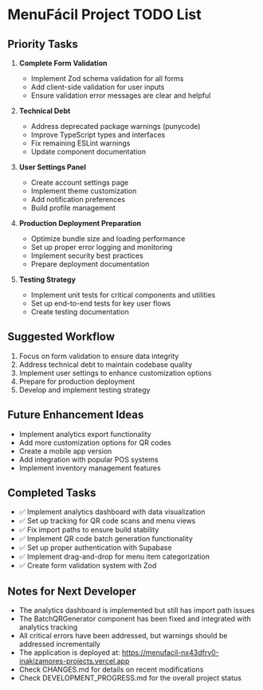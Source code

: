 # MenuFácil Project TODO List

## Priority Tasks

1. **Complete Form Validation**
   - Implement Zod schema validation for all forms
   - Add client-side validation for user inputs
   - Ensure validation error messages are clear and helpful

2. **Technical Debt**
   - Address deprecated package warnings (punycode)
   - Improve TypeScript types and interfaces
   - Fix remaining ESLint warnings
   - Update component documentation

3. **User Settings Panel**
   - Create account settings page
   - Implement theme customization
   - Add notification preferences
   - Build profile management

4. **Production Deployment Preparation**
   - Optimize bundle size and loading performance
   - Set up proper error logging and monitoring
   - Implement security best practices
   - Prepare deployment documentation

5. **Testing Strategy**
   - Implement unit tests for critical components and utilities
   - Set up end-to-end tests for key user flows
   - Create testing documentation

## Suggested Workflow

1. Focus on form validation to ensure data integrity
2. Address technical debt to maintain codebase quality
3. Implement user settings to enhance customization options
4. Prepare for production deployment
5. Develop and implement testing strategy

## Future Enhancement Ideas

- Implement analytics export functionality
- Add more customization options for QR codes
- Create a mobile app version
- Add integration with popular POS systems
- Implement inventory management features

## Completed Tasks
- ✅ Implement analytics dashboard with data visualization
- ✅ Set up tracking for QR code scans and menu views
- ✅ Fix import paths to ensure build stability
- ✅ Implement QR code batch generation functionality
- ✅ Set up proper authentication with Supabase
- ✅ Implement drag-and-drop for menu item categorization
- ✅ Create form validation system with Zod

## Notes for Next Developer

- The analytics dashboard is implemented but still has import path issues
- The BatchQRGenerator component has been fixed and integrated with analytics tracking
- All critical errors have been addressed, but warnings should be addressed incrementally
- The application is deployed at: https://menufacil-nx43dfrv0-inakizamores-projects.vercel.app
- Check CHANGES.md for details on recent modifications
- Check DEVELOPMENT_PROGRESS.md for the overall project status 